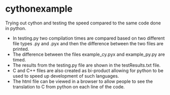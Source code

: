 # cythonexample
Trying out cython and testing the speed compared to the same code done in python.

- In testing.py two compilation times are compared based on two different file types .py and .pyx and then the difference between the two files are printed.
- The difference between the files example_cy.pyx and example_py.py are timed.
- The results from the testing.py file are shown in the testResults.txt file.
- C and C++ files are also created as bi-product allowing for python to be used to speed up development of such languages.
- The html file can be viewed in a browser to allow people to see the translation to C from python on each line of the code.

